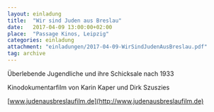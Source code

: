 ```yaml
---
layout: einladung
title:  "Wir sind Juden aus Breslau"
date:   2017-04-09 13:00:00+02:00
place:  "Passage Kinos, Leipzig"
categories: einladung
attachment: "einladungen/2017-04-09-WirSindJudenAusBreslau.pdf"
tag: archive
---
```

Überlebende Jugendliche und ihre Schicksale nach 1933

Kinodokumentarfilm von Karin Kaper und Dirk Szuszies

[www.judenausbreslaufilm.de](http://www.judenausbreslaufilm.de)
